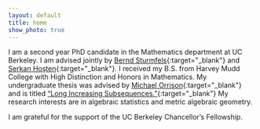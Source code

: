 ```yaml
---
layout: default
title: home
show_photo: true
---
```


I am a second year PhD candidate in the Mathematics department at UC Berkeley.
I am advised jointly by [Bernd Sturmfels](https://math.berkeley.edu/~bernd/){:target="_blank"} and [Serkan Hoşten](https://sites.google.com/view/serkanhostensfsu/home?authuser=0){:target="_blank"}.
I received my B.S. from Harvey Mudd College with High Distinction and Honors in Mathematics.
My undergraduate thesis was advised by [Michael Orrison](https://www.hmc.edu/mathematics/people/faculty/orrison/){:target="_blank"} and is titled [“Long Increasing Subsequences.”](https://scholarship.claremont.edu/cgi/viewcontent.cgi?article=1274&context=hmc_theses){:target="_blank"}
My research interests are in algebraic statistics and metric algebraic geometry. 


I am grateful for the support of the UC Berkeley Chancellor’s Fellowship. 
